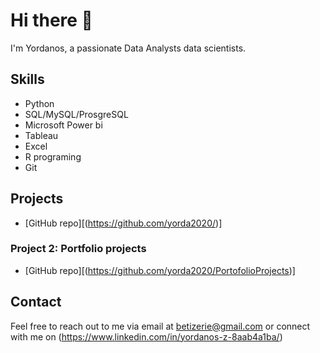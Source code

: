 # Hi there 👋

I'm Yordanos, a passionate Data Analysts data scientists.
## Skills

- Python
- SQL/MySQL/ProsgreSQL
- Microsoft Power bi
- Tableau
- Excel
- R programing
- Git

## Projects

- [GitHub repo][(https://github.com/yorda2020/)]

### Project 2: Portfolio projects

- [GitHub repo][(https://github.com/yorda2020/PortofolioProjects)]


## Contact

Feel free to reach out to me via email at betizerie@gmail.com or connect with me on (https://www.linkedin.com/in/yordanos-z-8aab4a1ba/)
